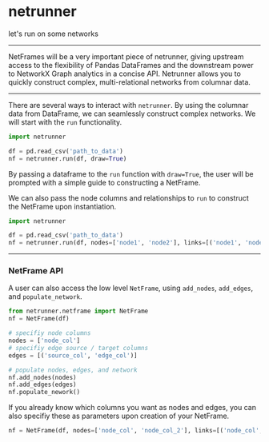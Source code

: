 # netrunner
let's run on some networks

---
NetFrames will be a very important piece of netrunner, giving upstream access to the flexibility of Pandas DataFrames and the downstream power to NetworkX Graph analytics in a concise API.
Netrunner allows you to quickly construct complex, multi-relational networks from columnar data.

---

There are several ways to interact with `netrunner`. By using the columnar data from DataFrame,
we can seamlessly construct complex networks.
We will start with the `run` functionality.

```python
import netrunner

df = pd.read_csv('path_to_data')
nf = netrunner.run(df, draw=True)
```

By passing a dataframe to the `run` function with `draw=True`,
the user will be prompted with a simple guide to constructing a NetFrame.

We can also pass the node columns and relationships to `run` to construct the NetFrame upon instantiation.

```python
import netrunner

df = pd.read_csv('path_to_data')
nf = netrunner.run(df, nodes=['node1', 'node2'], links=[('node1', 'node2')])
```

---

### NetFrame API

A user can also access the low level `NetFrame`, using `add_nodes`, `add_edges`, and `populate_network`.

```python
from netrunner.netframe import NetFrame
nf = NetFrame(df)

# specifiy node columns
nodes = ['node_col']
# specifiy edge source / target columns
edges = [('source_col', 'edge_col')]

# populate nodes, edges, and network
nf.add_nodes(nodes)
nf.add_edges(edges)
nf.populate_nework()
```

If you already know which columns you want as nodes and edges, you can also specifiy these as parameters upon creation of your NetFrame.
```python
nf = NetFrame(df, nodes=['node_col', 'node_col_2'], links=[('node_col', 'node_col2')])
```
